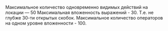 Максимальное количество одновременно видимых действий на локации — 50
Максимальная вложенность выражений - 30. Т.е. не глубже 30-ти открытых скобок.
Максимальное количество операторов на одном уровне вложенности - 100.
